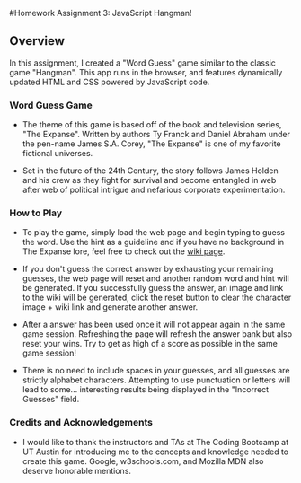 #Homework Assignment 3: JavaScript Hangman!

## Overview

In this assignment, I created a "Word Guess" game similar to the classic game "Hangman". This app runs in the browser, and features dynamically updated HTML and CSS powered by JavaScript code.

### Word Guess Game

* The theme of this game is based off of the book and television series, "The Expanse". Written by authors Ty Franck and Daniel Abraham under the pen-name James S.A. Corey, "The Expanse" is one of my favorite fictional universes.

* Set in the future of the 24th Century, the story follows James Holden and his crew as they fight for survival and become entangled in web after web of political intrigue and nefarious corporate experimentation.

### How to Play

* To play the game, simply load the web page and begin typing to guess the word. Use the hint as a guideline and if you have no background in The Expanse lore, feel free to check out the [wiki page](http://expanse.wikia.com/wiki/The_Expanse_Wiki).

* If you don't guess the correct answer by exhausting your remaining guesses, the web page will reset and another random word and hint will be generated. If you successfully guess the answer, an image and link to the wiki will be generated, click the reset button to clear the character image + wiki link and generate another answer.

* After a answer has been used once it will not appear again in the same game session. Refreshing the page will refresh the answer bank but also reset your wins. Try to get as high of a score as possible in the same game session!

* There is no need to include spaces in your guesses, and all guesses are strictly alphabet characters. Attempting to use punctuation or letters will lead to some... interesting results being displayed in the "Incorrect Guesses" field.

### Credits and Acknowledgements

* I would like to thank the instructors and TAs at The Coding Bootcamp at UT Austin for introducing me to the concepts and knowledge needed to create this game. Google, w3schools.com, and Mozilla MDN also deserve honorable mentions.


